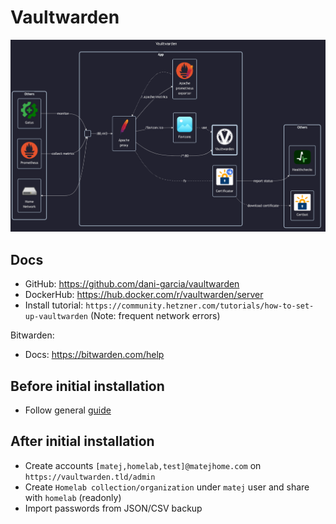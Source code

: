 # Vaultwarden

![diagram](../../docs/diagrams/out/apps/vaultwarden.png)

## Docs

- GitHub: <https://github.com/dani-garcia/vaultwarden>
- DockerHub: <https://hub.docker.com/r/vaultwarden/server>
- Install tutorial: `https://community.hetzner.com/tutorials/how-to-set-up-vaultwarden` (Note: frequent network errors)

Bitwarden:

- Docs: <https://bitwarden.com/help>

## Before initial installation

- Follow general [guide](../../docs/Checklist%20for%20new%20docker-apps.md)

## After initial installation

- Create accounts `[matej,homelab,test]@matejhome.com` on `https://vaultwarden.tld/admin`
- Create `Homelab collection/organization` under `matej` user and share with `homelab` (readonly)
- Import passwords from JSON/CSV backup
